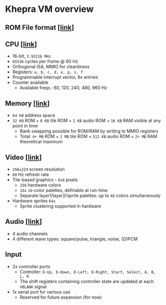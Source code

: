 Khepra VM overview
==================

ROM File format [[link](Format.md)]
---

CPU [[link](CPU.md)]
---

- 16-bit, `3.93216 MHz`
- `65536` cycles per frame @ 60 Hz
- Orthogonal ISA, MMIO for cleanliness
- Registers: `a, b, c, d, e, p, s, f`
- Programmable interrupt vector, 8x entries
- Counter available
  - Available freqs.: 60, 120, 240, 480, 960 Hz

Memory [[link](Memory.md)]
------

- `64 KB` address space
- `32 KB` ROM + `8 KB` tile ROM + `2 KB` audio ROM + `16 KB` RAM visible at any point in time
  - Bank swapping possible for ROM/RAM by writing to MMIO registers
  - Total: `4+ MB` ROM + `2 MB` tile ROM + `512 KB` audio ROM + `2+ MB` RAM theoretical maximum

Video [[link](Video.md)]
-----

- `256x224` screen resolution
- `60` Hz refresh rate
- Tile-based graphics - `8x8` pixels
  - `256` hardware colors
  - `16x` `16`-color palettes, definable at run-time
  - Separate layer1/layer2/sprite palettes: up to `48` colors simultaneously
- Hardware sprites `64x`
  - Sprite clustering supported in hardware

Audio [[link](Audio.md)]
-----

- 4 audio channels
- 4 different wave types: square/pulse, triangle, noise, (D)PCM

Input
-----

- 2x controller ports
  - Controller: `D-Up, D-Down, D-Left, D-Right, Start, Select, A, B, L, R`
  - The shift registers containing controller state are updated at each `VBLANK`
  signal
- 1x serial port for various use
  - Reserved for future expansion (for now)
